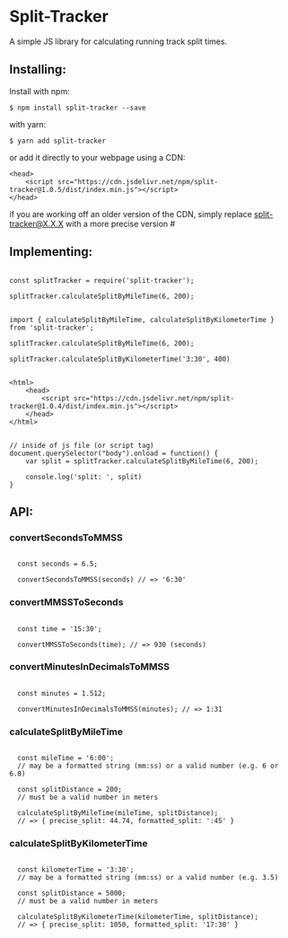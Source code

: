 # Split-Tracker
A simple JS library for calculating running track split times.

## Installing:

Install with npm:

```
$ npm install split-tracker --save
```

with yarn:
```
$ yarn add split-tracker
```

or add it directly to your webpage using a CDN:
```
<head>
	<script src="https://cdn.jsdelivr.net/npm/split-tracker@1.0.5/dist/index.min.js"></script>
</head>
```

if you are working off an older version of the CDN, simply replace split-tracker@X.X.X with a more precise version #

## Implementing:

```

const splitTracker = require('split-tracker');

splitTracker.calculateSplitByMileTime(6, 200);

```

```

import { calculateSplitByMileTime, calculateSplitByKilometerTime } from 'split-tracker';

splitTracker.calculateSplitByMileTime(6, 200);

splitTracker.calculateSplitByKilometerTime('3:30', 400)

```

```
	
<html> 
	<head>
		<script src="https://cdn.jsdelivr.net/npm/split-tracker@1.0.4/dist/index.min.js"></script>
	</head>
</html>


// inside of js file (or script tag)
document.querySelector("body").onload = function() {
	var split = splitTracker.calculateSplitByMileTime(6, 200);

	console.log('split: ', split)
}

```

## API:

### convertSecondsToMMSS
```
  
  const seconds = 6.5; 

  convertSecondsToMMSS(seconds) // => '6:30'

```

### convertMMSSToSeconds
```
  
  const time = '15:30';

  convertMMSSToSeconds(time); // => 930 (seconds)

```

### convertMinutesInDecimalsToMMSS
```
  
  const minutes = 1.512;

  convertMinutesInDecimalsToMMSS(minutes); // => 1:31

```

### calculateSplitByMileTime
```
  
  const mileTime = '6:00'; 
  // may be a formatted string (mm:ss) or a valid number (e.g. 6 or 6.0)

  const splitDistance = 200; 
  // must be a valid number in meters

  calculateSplitByMileTime(mileTime, splitDistance); 
  // => { precise_split: 44.74, formatted_split: ':45' }

```

### calculateSplitByKilometerTime
```
  
  const kilometerTime = '3:30'; 
  // may be a formatted string (mm:ss) or a valid number (e.g. 3.5)

  const splitDistance = 5000; 
  // must be a valid number in meters

  calculateSplitByKilometerTime(kilometerTime, splitDistance); 
  // => { precise_split: 1050, formatted_split: '17:30' }

```
